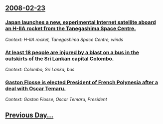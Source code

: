 ## [2008-02-23](/news/2008/02/23/index.md)

### [ Japan launches a new, experimental Internet satellite aboard an H-IIA rocket from the Tanegashima Space Centre. ](/news/2008/02/23/japan-launches-a-new-experimental-internet-satellite-aboard-an-h-iia-rocket-from-the-tanegashima-space-centre.md)
_Context: H-IIA rocket, Tanegashima Space Centre, winds_

### [ At least 18 people are injured by a blast on a bus in the outskirts of the Sri Lankan capital Colombo. ](/news/2008/02/23/at-least-18-people-are-injured-by-a-blast-on-a-bus-in-the-outskirts-of-the-sri-lankan-capital-colombo.md)
_Context: Colombo, Sri Lanka, bus_

### [ Gaston Flosse is elected President of French Polynesia after a deal with Oscar Temaru. ](/news/2008/02/23/gaston-flosse-is-elected-president-of-french-polynesia-after-a-deal-with-oscar-temaru.md)
_Context: Gaston Flosse, Oscar Temaru, President_

## [Previous Day...](/news/2008/02/22/index.md)

